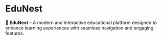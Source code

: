 # EduNest

🚀 **EduNest** – A modern and interactive educational platform designed to enhance learning experiences with seamless navigation and engaging features.
